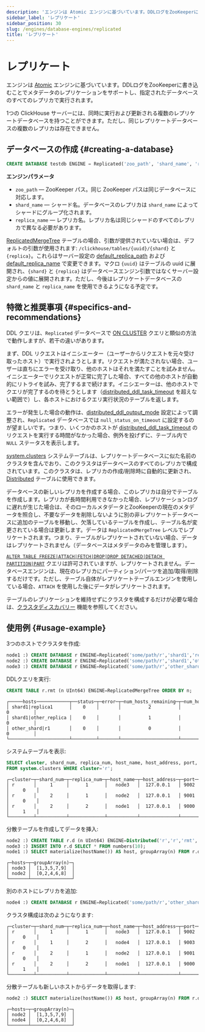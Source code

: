 ```yaml
---
description: 'エンジンは Atomic エンジンに基づいています。DDLログをZooKeeperに書き込むことでメタデータのレプリケーションをサポートし、指定されたデータベースのすべてのレプリカで実行されます。'
sidebar_label: 'レプリケート'
sidebar_position: 30
slug: /engines/database-engines/replicated
title: 'レプリケート'
---
```



# レプリケート

エンジンは [Atomic](../../engines/database-engines/atomic.md) エンジンに基づいています。DDLログをZooKeeperに書き込むことでメタデータのレプリケーションをサポートし、指定されたデータベースのすべてのレプリカで実行されます。

1つの ClickHouse サーバーには、同時に実行および更新される複数のレプリケートデータベースを持つことができます。ただし、同じレプリケートデータベースの複数のレプリカは存在できません。

## データベースの作成 {#creating-a-database}
```sql
CREATE DATABASE testdb ENGINE = Replicated('zoo_path', 'shard_name', 'replica_name') [SETTINGS ...]
```

**エンジンパラメータ**

- `zoo_path` — ZooKeeper パス。同じ ZooKeeper パスは同じデータベースに対応します。
- `shard_name` — シャード名。データベースのレプリカは `shard_name` によってシャードにグループ化されます。
- `replica_name` — レプリカ名。レプリカ名は同じシャードのすべてのレプリカで異なる必要があります。

[ReplicatedMergeTree](/engines/table-engines/mergetree-family/replication) テーブルの場合、引数が提供されていない場合は、デフォルトの引数が使用されます: `/clickhouse/tables/{uuid}/{shard}` と `{replica}`。これらはサーバー設定の [default_replica_path](../../operations/server-configuration-parameters/settings.md#default_replica_path) および [default_replica_name](../../operations/server-configuration-parameters/settings.md#default_replica_name) で変更できます。マクロ `{uuid}` はテーブルの uuid に展開され、`{shard}` と `{replica}` はデータベースエンジン引数ではなくサーバー設定からの値に展開されます。ただし、今後はレプリケートデータベースの `shard_name` と `replica_name` を使用できるようになる予定です。

## 特徴と推奨事項 {#specifics-and-recommendations}

DDL クエリは、`Replicated` データベースで [ON CLUSTER](../../sql-reference/distributed-ddl.md) クエリと類似の方法で動作しますが、若干の違いがあります。

まず、DDL リクエストはイニシエーター（ユーザーからリクエストを元々受け取ったホスト）で実行されようとします。リクエストが満たされない場合、ユーザーは直ちにエラーを受け取り、他のホストはそれを満たすことを試みません。イニシエーターでリクエストが正常に完了した場合、すべての他のホストが自動的にリトライを試み、完了するまで続けます。イニシエーターは、他のホストでクエリが完了するのを待とうとします（[distributed_ddl_task_timeout](../../operations/settings/settings.md#distributed_ddl_task_timeout) を超えない範囲で）し、各ホストにおけるクエリ実行状況のテーブルを返します。

エラーが発生した場合の動作は、[distributed_ddl_output_mode](../../operations/settings/settings.md#distributed_ddl_output_mode) 設定によって調整され、`Replicated` データベースでは `null_status_on_timeout` に設定するのが望ましいです。つまり、いくつかのホストが [distributed_ddl_task_timeout](../../operations/settings/settings.md#distributed_ddl_task_timeout) のリクエストを実行する時間がなかった場合、例外を投げずに、テーブル内で `NULL` ステータスを表示します。

[system.clusters](../../operations/system-tables/clusters.md) システムテーブルは、レプリケートデータベースに似た名前のクラスタを含んでおり、このクラスタはデータベースのすべてのレプリカで構成されています。このクラスタは、レプリカの作成/削除時に自動的に更新され、[Distributed](/engines/table-engines/special/distributed) テーブルに使用できます。

データベースの新しいレプリカを作成する場合、このレプリカは自分でテーブルを作成します。レプリカが長時間利用できなかった場合、レプリケーションログに遅れが生じた場合は、そのローカルメタデータとZooKeeperの現在のメタデータを照合し、不要なデータを削除しないように別の非レプリケートデータベースに追加のテーブルを移動し、欠落しているテーブルを作成し、テーブル名が変更されている場合は更新します。データは `ReplicatedMergeTree` レベルでレプリケートされます。つまり、テーブルがレプリケートされていない場合、データはレプリケートされません（データベースはメタデータのみを管理します）。

[`ALTER TABLE FREEZE|ATTACH|FETCH|DROP|DROP DETACHED|DETACH PARTITION|PART`](../../sql-reference/statements/alter/partition.md) クエリは許可されていますが、レプリケートされません。データベースエンジンは、現在のレプリカにパーティション/パーツを追加/取得/削除するだけです。ただし、テーブル自体がレプリケートテーブルエンジンを使用している場合、`ATTACH` を使用した後にデータがレプリケートされます。

テーブルのレプリケーションを維持せずにクラスタを構成するだけが必要な場合は、[クラスタディスカバリー](../../operations/cluster-discovery.md) 機能を参照してください。

## 使用例 {#usage-example}

3つのホストでクラスタを作成:

```sql
node1 :) CREATE DATABASE r ENGINE=Replicated('some/path/r','shard1','replica1');
node2 :) CREATE DATABASE r ENGINE=Replicated('some/path/r','shard1','other_replica');
node3 :) CREATE DATABASE r ENGINE=Replicated('some/path/r','other_shard','{replica}');
```

DDLクエリを実行:

```sql
CREATE TABLE r.rmt (n UInt64) ENGINE=ReplicatedMergeTree ORDER BY n;
```

```text
┌─────hosts────────────┬──status─┬─error─┬─num_hosts_remaining─┬─num_hosts_active─┐
│ shard1|replica1      │    0    │       │          2          │        0         │
│ shard1|other_replica │    0    │       │          1          │        0         │
│ other_shard|r1       │    0    │       │          0          │        0         │
└──────────────────────┴─────────┴───────┴─────────────────────┴──────────────────┘
```

システムテーブルを表示:

```sql
SELECT cluster, shard_num, replica_num, host_name, host_address, port, is_local
FROM system.clusters WHERE cluster='r';
```

```text
┌─cluster─┬─shard_num─┬─replica_num─┬─host_name─┬─host_address─┬─port─┬─is_local─┐
│ r       │     1     │      1      │   node3   │  127.0.0.1   │ 9002 │     0    │
│ r       │     2     │      1      │   node2   │  127.0.0.1   │ 9001 │     0    │
│ r       │     2     │      2      │   node1   │  127.0.0.1   │ 9000 │     1    │
└─────────┴───────────┴─────────────┴───────────┴──────────────┴──────┴──────────┘
```

分散テーブルを作成してデータを挿入:

```sql
node2 :) CREATE TABLE r.d (n UInt64) ENGINE=Distributed('r','r','rmt', n % 2);
node3 :) INSERT INTO r.d SELECT * FROM numbers(10);
node1 :) SELECT materialize(hostName()) AS host, groupArray(n) FROM r.d GROUP BY host;
```

```text
┌─hosts─┬─groupArray(n)─┐
│ node3 │  [1,3,5,7,9]  │
│ node2 │  [0,2,4,6,8]  │
└───────┴───────────────┘
```

別のホストにレプリカを追加:

```sql
node4 :) CREATE DATABASE r ENGINE=Replicated('some/path/r','other_shard','r2');
```

クラスタ構成は次のようになります:

```text
┌─cluster─┬─shard_num─┬─replica_num─┬─host_name─┬─host_address─┬─port─┬─is_local─┐
│ r       │     1     │      1      │   node3   │  127.0.0.1   │ 9002 │     0    │
│ r       │     1     │      2      │   node4   │  127.0.0.1   │ 9003 │     0    │
│ r       │     2     │      1      │   node2   │  127.0.0.1   │ 9001 │     0    │
│ r       │     2     │      2      │   node1   │  127.0.0.1   │ 9000 │     1    │
└─────────┴───────────┴─────────────┴───────────┴──────────────┴──────┴──────────┘
```

分散テーブルも新しいホストからデータを取得します:

```sql
node2 :) SELECT materialize(hostName()) AS host, groupArray(n) FROM r.d GROUP BY host;
```

```text
┌─hosts─┬─groupArray(n)─┐
│ node2 │  [1,3,5,7,9]  │
│ node4 │  [0,2,4,6,8]  │
└───────┴───────────────┘
```
